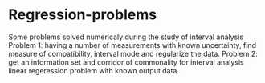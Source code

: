 # Regression-problems
Some problems solved numericaly during the study of interval analysis
Problem 1: having a number of measurements with known uncertainty, find measure of compatibility, interval mode and regularize the data.
Problem 2: get an information set and corridor of commonality for interval analysis linear regeression problem with known output data.
